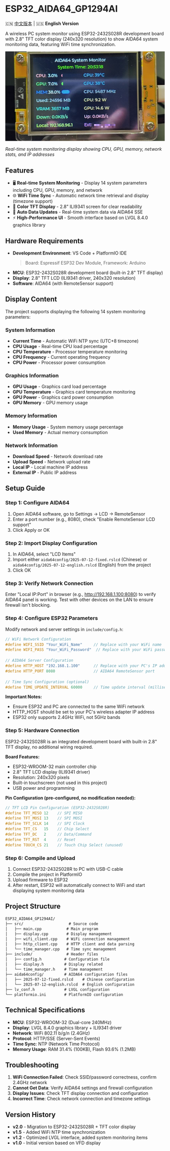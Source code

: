 # ESP32_AIDA64_GP1294AI

🇨🇳 [中文版本](README_CN.md) | 🇺🇸 **English Version**

A wireless PC system monitor using ESP32-2432S028R development board with 2.8" TFT color display (240x320 resolution) to show AIDA64 system monitoring data, featuring WiFi time synchronization.

![ESP32 AIDA64 System Monitor Display](img/display.jpg)

*Real-time system monitoring display showing CPU, GPU, memory, network stats, and IP addresses*

## Features
- 🖥️ **Real-time System Monitoring** - Display 14 system parameters including CPU, GPU, memory, and network
- 🌐 **WiFi Time Sync** - Automatic network time retrieval and display (timezone support)
- 📱 **Color TFT Display** - 2.8" ILI9341 screen for clear readability
- 🔄 **Auto Data Updates** - Real-time system data via AIDA64 SSE
- ⚡ **High-Performance UI** - Smooth interface based on LVGL 8.4.0 graphics library

## Hardware Requirements
+ **Development Environment**: VS Code + PlatformIO IDE
  > Board: Espressif ESP32 Dev Module, Framework: Arduino
+ **MCU**: ESP32-2432S028R development board (built-in 2.8" TFT display)
+ **Display**: 2.8" TFT LCD (ILI9341 driver, 240x320 resolution)
+ **Software**: AIDA64 (with RemoteSensor support)

## Display Content
The project supports displaying the following 14 system monitoring parameters:

### System Information
- **Current Time** - Automatic WiFi NTP sync (UTC+8 timezone)
- **CPU Usage** - Real-time CPU load percentage
- **CPU Temperature** - Processor temperature monitoring
- **CPU Frequency** - Current operating frequency
- **CPU Power** - Processor power consumption

### Graphics Information
- **GPU Usage** - Graphics card load percentage
- **GPU Temperature** - Graphics card temperature monitoring
- **GPU Power** - Graphics card power consumption
- **GPU Memory** - GPU memory usage

### Memory Information
- **Memory Usage** - System memory usage percentage
- **Used Memory** - Actual memory consumption

### Network Information
- **Download Speed** - Network download rate
- **Upload Speed** - Network upload rate
- **Local IP** - Local machine IP address
- **External IP** - Public IP address

## Setup Guide
### Step 1: Configure AIDA64
1. Open AIDA64 software, go to Settings -> LCD -> RemoteSensor
2. Enter a port number (e.g., 8080), check "Enable RemoteSensor LCD support"
3. Click Apply or OK

### Step 2: Import Display Configuration
1. In AIDA64, select "LCD Items"
2. Import either `aida64config/2025-07-12-fixed.rslcd` (Chinese) or `aida64config/2025-07-12-english.rslcd` (English) from the project
3. Click OK

### Step 3: Verify Network Connection
Enter "Local IP:Port" in browser (e.g., http://192.168.1.100:8080) to verify AIDA64 panel is working. Test with other devices on the LAN to ensure firewall isn't blocking.

### Step 4: Configure ESP32 Parameters
Modify network and server settings in `include/config.h`:
```cpp
// WiFi Network Configuration
#define WIFI_SSID "Your_WiFi_Name"     // Replace with your WiFi name
#define WIFI_PASS "Your_WiFi_Password"  // Replace with your WiFi password

// AIDA64 Server Configuration
#define HTTP_HOST "192.168.1.100"      // Replace with your PC's IP address
#define HTTP_PORT 8080                 // AIDA64 RemoteSensor port

// Time Sync Configuration (optional)
#define TIME_UPDATE_INTERVAL 60000     // Time update interval (milliseconds)
```

**Important Notes:**
- Ensure ESP32 and PC are connected to the same WiFi network
- HTTP_HOST should be set to your PC's wireless adapter IP address
- ESP32 only supports 2.4GHz WiFi, not 5GHz bands

### Step 5: Hardware Connection
ESP32-2432S028R is an integrated development board with built-in 2.8" TFT display, no additional wiring required.

**Board Features:**
- ESP32-WROOM-32 main controller chip
- 2.8" TFT LCD display (ILI9341 driver)
- Resolution: 240x320 pixels
- Built-in touchscreen (not used in this project)
- USB power and programming

**Pin Configuration (pre-configured, no modification needed):**
```cpp
// TFT LCD Pin Configuration (ESP32-2432S028R)
#define TFT_MISO 12    // SPI MISO
#define TFT_MOSI 13    // SPI MOSI  
#define TFT_SCLK 14    // SPI Clock
#define TFT_CS   15    // Chip Select
#define TFT_DC   2     // Data/Command
#define TFT_RST  4     // Reset
#define TOUCH_CS 21    // Touch Chip Select (unused)
```

### Step 6: Compile and Upload
1. Connect ESP32-2432S028R to PC with USB-C cable
2. Compile the project in PlatformIO
3. Upload firmware to ESP32
4. After restart, ESP32 will automatically connect to WiFi and start displaying system monitoring data

## Project Structure
```
ESP32_AIDA64_GP1294AI/
├── src/                    # Source code
│   ├── main.cpp           # Main program
│   ├── display.cpp        # Display management
│   ├── wifi_client.cpp    # WiFi connection management
│   ├── http_client.cpp    # HTTP client and data parsing
│   └── time_manager.cpp   # Time sync management
├── include/               # Header files
│   ├── config.h          # Configuration file
│   ├── display.h         # Display related
│   └── time_manager.h    # Time management
├── aida64config/         # AIDA64 configuration files
│   ├── 2025-07-12-fixed.rslcd    # Chinese configuration
│   └── 2025-07-12-english.rslcd  # English configuration
├── lv_conf.h             # LVGL configuration
└── platformio.ini        # PlatformIO configuration
```

## Technical Specifications
- **MCU**: ESP32-WROOM-32 (Dual-core 240MHz)
- **Display**: LVGL 8.4.0 graphics library + ILI9341 driver
- **Network**: WiFi 802.11 b/g/n (2.4GHz)
- **Protocol**: HTTP/SSE (Server-Sent Events)
- **Time Sync**: NTP (Network Time Protocol)
- **Memory Usage**: RAM 31.4% (100KB), Flash 93.6% (1.2MB)

## Troubleshooting
1. **WiFi Connection Failed**: Check SSID/password correctness, confirm 2.4GHz network
2. **Cannot Get Data**: Verify AIDA64 settings and firewall configuration
3. **Display Issues**: Check TFT display connection and configuration
4. **Incorrect Time**: Check network connection and timezone settings

## Version History
- **v2.0** - Migration to ESP32-2432S028R + TFT color display
- **v1.5** - Added WiFi NTP time synchronization
- **v1.2** - Optimized LVGL interface, added system monitoring items
- **v1.0** - Initial version based on VFD display
